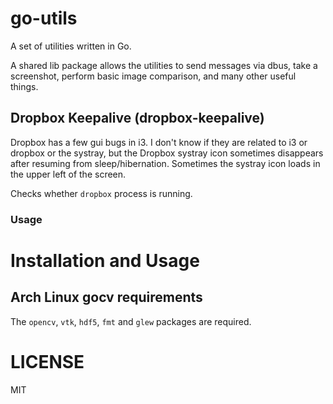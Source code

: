 # go-utils

A set of utilities written in Go.

A shared lib package allows the utilities to send messages via dbus, take a screenshot, perform basic image comparison, and many other useful things.

## Dropbox Keepalive (dropbox-keepalive)

Dropbox has a few gui bugs in i3. I don't know if they are related to i3 or dropbox or the systray, but the Dropbox systray icon sometimes disappears after resuming from sleep/hibernation. Sometimes the systray icon loads in the upper left of the screen.

Checks whether `dropbox` process is running.

### Usage

# Installation and Usage

## Arch Linux gocv requirements

The `opencv`, `vtk`, `hdf5`, `fmt` and `glew` packages are required.

# LICENSE

MIT

